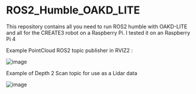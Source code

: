 # ROS2_Humble_OAKD_LITE

This repository contains all you need to run ROS2 humble with OAKD-LITE and all for the CREATE3 robot on a Raspberry Pi.  I tested it on an Raspberry Pi 4


Example PointCloud ROS2 topic publisher in RVIZ2 :

![image](https://github.com/user-attachments/assets/e57aad29-5ea8-4dd4-baae-fe214805f642)


Example of Depth 2 Scan topic for use as a Lidar data

![image](https://github.com/user-attachments/assets/ad912ac2-f68a-47e4-8736-096946892761)

